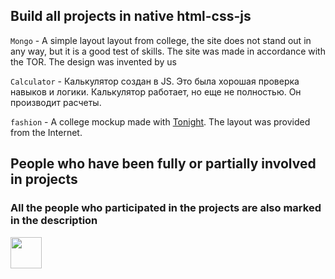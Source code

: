 ## Build all projects in native html-css-js

`Mongo` - A simple layout layout from college, the site does not stand out in any way, but it is a good test of skills. The site was made in accordance with the TOR. The design was invented by us


`Calculator` - Калькулятор создан в JS. Это была хорошая проверка навыков и логики. Калькулятор работает, но еще не полностью. Он производит расчеты.


`fashion` - A college mockup made with <a href="https://github.com/Tonight11">Tonight</a>. The layout was provided from the Internet.


## People who have been fully or partially involved in projects
### All the people who participated in the projects are also marked in the description

<a href="https://github.com/Tonight11">
  <img width="50px" src="https://avatars.githubusercontent.com/u/64700669?v=4"/>
</a>
